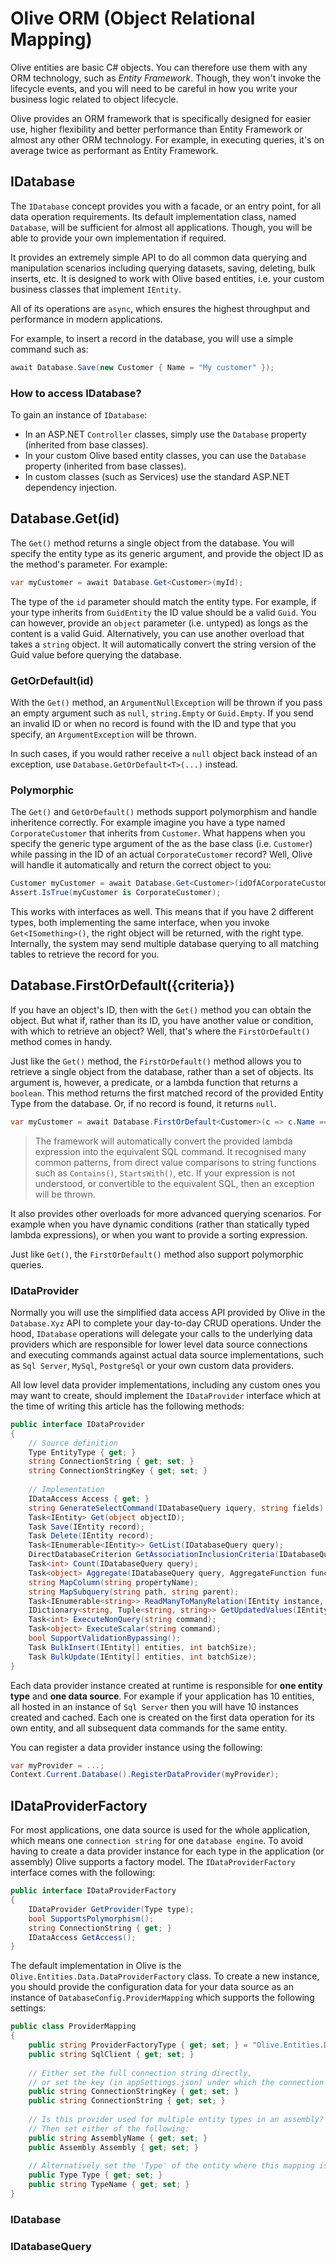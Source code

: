 # Olive ORM (Object Relational Mapping)

Olive entities are basic C# objects. You can therefore use them with any ORM technology, such as *Entity Framework*. Though, they won't invoke the lifecycle events, and you will need to be careful in how you write your business logic related to object lifecycle.

Olive provides an ORM framework that is specifically designed for easier use, higher flexibility and better performance than Entity Framework or almost any other ORM technology. For example, in executing queries, it's on average twice as performant as Entity Framework.

## IDatabase
The `IDatabase` concept provides you with a facade, or an entry point, for all data operation requirements. Its default implementation class, named `Database`, will be sufficient for almost all applications. Though, you will be able to provide your own implementation if required.

It provides an extremely simple API to do all common data querying and manipulation scenarios including querying datasets, saving, deleting, bulk inserts, etc. It is designed to work with Olive based entities, i.e. your custom business classes that implement `IEntity`.

All of its operations are `async`, which ensures the highest throughput and performance in modern applications.

For example, to insert a record in the database, you will use a simple command such as:
```csharp
await Database.Save(new Customer { Name = "My customer" });
```

### How to access IDatabase?
To gain an instance of `IDatabase`:
- In an ASP.NET `Controller` classes, simply use the `Database` property (inherited from base classes).
- In your custom Olive based entity classes, you can use the `Database` property (inherited from base classes).
- In custom classes (such as Services) use the standard ASP.NET dependency injection.

## Database.Get<T>(id)
The `Get()` method returns a single object from the database. You will specify the entity type as its generic argument, and provide the object ID as the method's parameter. For example:
```csharp
var myCustomer = await Database.Get<Customer>(myId);
```
The type of the `id` parameter should match the entity type. For example, if your type inherits from `GuidEntity` the ID value should be a valid `Guid`. You can however, provide an `object` parameter (i.e. untyped) as longs as the content is a valid Guid. Alternatively, you can use another overload that takes a `string` object. It will automatically convert the string version of the Guid value before querying the database.
  
### GetOrDefault<T>(id)
With the `Get()` method, an `ArgumentNullException` will be thrown if you pass an empty argument such as `null`, `string.Empty` or `Guid.Empty`. If you send an invalid ID or when no record is found with the ID and type that you specify, an `ArgumentException` will be thrown.

In such cases, if you would rather receive a `null` object back instead of an exception, use `Database.GetOrDefault<T>(...)` instead.

### Polymorphic
The `Get()` and `GetOrDefault()` methods support polymorphism and handle inheritence correctly. For example imagine you have a type named `CorporateCustomer` that inherits from `Customer`. What happens when you specify the generic type argument of the as the base class (i.e. `Customer`) while passing in the ID of an actual `CorporateCustomer` record? Well, Olive will handle it automatically and return the correct object to you:
```csharp
Customer myCustomer = await Database.Get<Customer>(idOfACorporateCustomer);
Assert.IsTrue(myCustomer is CorporateCustomer);
```

This works with interfaces as well. This means that if you have 2 different types, both implementing the same interface, when you invoke `Get<ISomething>()`, the right object will be returned, with the right type. Internally, the system may send multiple database querying to all matching tables to retrieve the record for you.

## Database.FirstOrDefault<T>({criteria})
If you have an object's ID, then with the `Get()` method you can obtain the object. But what if, rather than its ID, you have another value or condition, with which to retrieve an object? Well, that's where the `FirstOrDefault()` method comes in handy.
  
Just like the `Get()` method, the `FirstOrDefault()` method allows you to retrieve a single object from the database, rather than a set of objects. Its argument is, however, a predicate, or a lambda function that returns a `boolean`. This method returns the first matched record of the provided Entity Type from the database. Or, if no record is found, it returns `null`.

```csharp
var myCustomer = await Database.FirstOrDefault<Customer>(c => c.Name == myName && c.Category == someCategory);
```
> The framework will automatically convert the provided lambda expression into the equivalent SQL command. It recognised many common patterns, from direct value comparisons to string functions such as `Contains()`, `StartsWith()`, etc. If your expression is not understood, or convertible to the equivalent SQL, then an exception will be thrown.

It also provides other overloads for more advanced querying scenarios. For example when you have dynamic conditions (rather than statically typed lambda expressions), or when you want to provide a sorting expression.

Just like `Get()`, the `FirstOrDefault()` method also support polymorphic queries.

### IDataProvider

Normally you will use the simplified data access API provided by Olive in the `Database.Xyz` API to complete your day-to-day CRUD operations. Under the hood, `IDatabase` operations will delegate your calls to the underlying data providers which are responsible for lower level data source connections and executing commands against actual data source implementations, such as `Sql Server`, `MySql`, `PostgreSql` or your own custom data providers. 

All low level data provider implementations, including any custom ones you may want to create, should implement the `IDataProvider` interface which at the time of writing this article has the following methods:
```csharp
public interface IDataProvider
{
    // Source definition
    Type EntityType { get; }    
    string ConnectionString { get; set; }
    string ConnectionStringKey { get; set; }
 
    // Implementation
    IDataAccess Access { get; }    
    string GenerateSelectCommand(IDatabaseQuery iquery, string fields); 
    Task<IEntity> Get(object objectID);
    Task Save(IEntity record);
    Task Delete(IEntity record);
    Task<IEnumerable<IEntity>> GetList(IDatabaseQuery query);
    DirectDatabaseCriterion GetAssociationInclusionCriteria(IDatabaseQuery masterQuery, PropertyInfo association);   
    Task<int> Count(IDatabaseQuery query);
    Task<object> Aggregate(IDatabaseQuery query, AggregateFunction function, string propertyName);    
    string MapColumn(string propertyName);
    string MapSubquery(string path, string parent);
    Task<IEnumerable<string>> ReadManyToManyRelation(IEntity instance, string property);
    IDictionary<string, Tuple<string, string>> GetUpdatedValues(IEntity original, IEntity updated);
    Task<int> ExecuteNonQuery(string command);
    Task<object> ExecuteScalar(string command);
    bool SupportValidationBypassing();
    Task BulkInsert(IEntity[] entities, int batchSize);
    Task BulkUpdate(IEntity[] entities, int batchSize);
}
```

Each data provider instance created at runtime is responsible for **one entity type** and **one data source**. For example if your application has 10 entities, all hosted in an instance of `Sql Server` then you will have 10 instances created and cached. Each one is created on the first data operation for its own entity, and all subsequent data commands for the same entity.

You can register a data provider instance using the following:
```csharp
var myProvider = ...;
Context.Current.Database().RegisterDataProvider(myProvider);
```

## IDataProviderFactory

For most applications, one data source is used for the whole application, which means one `connection string` for one `database engine`. To avoid having to create a data provider instance for each type in the application (or assembly) Olive supports a factory model. The `IDataProviderFactory` interface comes with the following:

```csharp
public interface IDataProviderFactory
{
    IDataProvider GetProvider(Type type);
    bool SupportsPolymorphism();
    string ConnectionString { get; }
    IDataAccess GetAccess();
}
```

The default implementation in Olive is the `Olive.Entities.Data.DataProviderFactory` class. To create a new instance, you should provide the configuration data for your data source as an instance of `DatabaseConfig.ProviderMapping` which supports the following settings:

```csharp
public class ProviderMapping
{
    public string ProviderFactoryType { get; set; } = "Olive.Entities.Data.DataProviderFactory, Olive.Entities.Data";   
    public string SqlClient { get; set; }
    
    // Either set the full connection string directly,
    // or set the key (in appSettings.json) under which the connection string is defined.
    public string ConnectionStringKey { get; set; }
    public string ConnectionString { get; set; }
    
    // Is this provider used for multiple entity types in an assembly?
    // Then set either of the following:
    public string AssemblyName { get; set; }
    public Assembly Assembly { get; set; }     
    
    // Alternatively set the 'Type' of the entity where this mapping is for a single type.
    public Type Type { get; set; } 
    public string TypeName { get; set; }
}
```


### IDatabase

### IDatabaseQuery<T>
  


